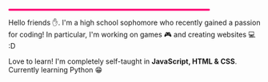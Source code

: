 
<hr style='width:80%;text-align:center;height:4px;border-radius:4px;background-color:rgb(255, 0, 119);'>
<p>Hello friends ✋. I'm a high school sophomore who recently gained a passion for coding! In particular, I'm working on games 🎮 and creating websites 💻 :D</p>
<p>Love to learn! I'm completely self-taught in <b>JavaScript, HTML & CSS</b>. Currently learning Python 😁</p>




<!--
**zzero10/zzero10** is a ✨ _special_ ✨ repository because its `README.md` (this file) appears on your GitHub profile.

Here are some ideas to get you started:

- 🔭 I’m currently working on ...
- 🌱 I’m currently learning ...
- 👯 I’m looking to collaborate on ...
- 🤔 I’m looking for help with ...
- 💬 Ask me about ...
- 📫 How to reach me: ...
- 😄 Pronouns: ...
- ⚡ Fun fact: ...
-->
